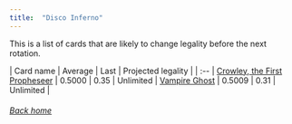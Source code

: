 ```yaml
---
title:  "Disco Inferno"
---
```


This is a list of cards that are likely to change legality before the next rotation.

| Card name | Average | Last | Projected legality |
| :-- |
[Crowley, the First Propheseer](https://db.ygoprodeck.com/card/?search=Crowley,%20the%20First%20Propheseer) | 0.5000 | 0.35 | Unlimited |
[Vampire Ghost](https://db.ygoprodeck.com/card/?search=Vampire%20Ghost) | 0.5009 | 0.31 | Unlimited |

###### [Back home](index)